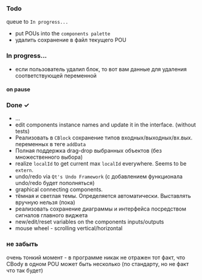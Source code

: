 ### Todo
queue to `In progress...`
- put POUs into the `components palette`
- удалить сохранение в файл текущего POU




### In progress...
- если пользователь удалил блок, то вот вам данные для удаления соответствующей переменной

#### on pause


### Done ✓
- ...
- edit components instance names and update it in the interface. (without tests)
- Реализовать в `CBlock` сохранение типов входных/выходных/вх.вых. переменных в теге `addData`
- Полная поддержка drag-drop выбранных объектов (без множественного выбора)
- realize `localId` to get current max `localId` everywhere. Seems to be `extern`.
- undo/redo via `Qt's Undo Framework` (с добавлением функционала undo/redo будет пополняться)
- graphical connecting components.
- тёмная и светлая темы. Определяется автоматически. Выставлять вручную нельзя (пока)
- реализовать сохранение диаграммы и интерфейса посредством сигналов главного виджета
- new/edit/reset variables on the components inputs/outputs
- mouse wheel <Ctrl> - scrolling vertical/horizontal

### не забыть
 очень тонкий момент - в программе никак не отражен тот факт, что CBody в одном POU может быть несколько 
 (по стандарту, но не факт что так будет)